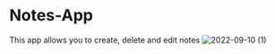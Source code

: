 # Notes-App
This app allows you to create, delete and edit notes
![2022-09-10 (1)](https://user-images.githubusercontent.com/93251536/189485840-c4c22b0b-f1ea-4fca-a4fd-ff35f6bd72c8.png)
